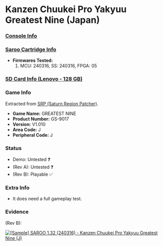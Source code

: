 # Kanzen Chuukei Pro Yakyuu Greatest Nine (Japan)

### [Console Info](../../../../../Info/Consoles/VA13/README.md)

### [Saroo Cartridge Info](../../../../../Info/Cartridges/RetroGameParadiseStore/1.32F/README.md)

- <b>Firmwares Tested:</b>
  1. MCU: 240316, SS: 240316, FPGA: 05

### [SD Card Info (Lenovo - 128 GB)](../../../../../Info/SdCards/Lenovo/128GB/fat32/README.md)

### Game Info

Extracted from [SRP (Saturn Region Patcher)](https://segaxtreme.net/resources/saturn-region-patcher.81/download).

- <b>Game Name:</b> GREATEST NINE
- <b>Product Number:</b> GS-9017
- <b>Version:</b> V1.010
- <b>Area Code:</b> J
- <b>Peripheral Code:</b> J

### Status

- Demo: Untested :question:
- (Rev A): Untested :question:
- (Rev B): Playable :white_check_mark:

### Extra Info

- It does need a full gameplay test.

### Evidence

(Rev B):

[![[Sample] SAROO 1.32 (240316) - Kanzen Chuukei Pro Yakyuu Greatest Nine (J)](https://img.youtube.com/vi/pjAbSwRvgVY/0.jpg)](https://www.youtube.com/watch?v=pjAbSwRvgVY)
